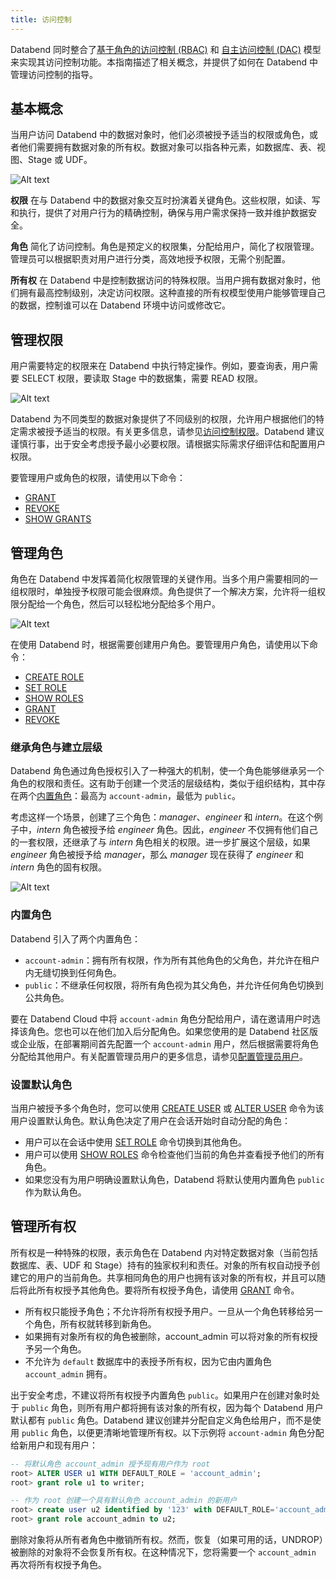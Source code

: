 ```yaml
---
title: 访问控制
---
```


Databend 同时整合了[基于角色的访问控制 (RBAC)](https://en.wikipedia.org/wiki/Role-based_access_control) 和 [自主访问控制 (DAC)](https://en.wikipedia.org/wiki/Discretionary_access_control) 模型来实现其访问控制功能。本指南描述了相关概念，并提供了如何在 Databend 中管理访问控制的指导。

## 基本概念

当用户访问 Databend 中的数据对象时，他们必须被授予适当的权限或角色，或者他们需要拥有数据对象的所有权。数据对象可以指各种元素，如数据库、表、视图、Stage 或 UDF。

![Alt text](/img/guides/access-control-1.png)

**权限** 在与 Databend 中的数据对象交互时扮演着关键角色。这些权限，如读、写和执行，提供了对用户行为的精确控制，确保与用户需求保持一致并维护数据安全。

**角色** 简化了访问控制。角色是预定义的权限集，分配给用户，简化了权限管理。管理员可以根据职责对用户进行分类，高效地授予权限，无需个别配置。

**所有权** 在 Databend 中是控制数据访问的特殊权限。当用户拥有数据对象时，他们拥有最高控制级别，决定访问权限。这种直接的所有权模型使用户能够管理自己的数据，控制谁可以在 Databend 环境中访问或修改它。

## 管理权限

用户需要特定的权限来在 Databend 中执行特定操作。例如，要查询表，用户需要 SELECT 权限，要读取 Stage 中的数据集，需要 READ 权限。

![Alt text](/img/guides/access-control-2.png)

Databend 为不同类型的数据对象提供了不同级别的权限，允许用户根据他们的特定需求被授予适当的权限。有关更多信息，请参见[访问控制权限](/sql/sql-reference/access-control-privileges)。Databend 建议谨慎行事，出于安全考虑授予最小必要权限。请根据实际需求仔细评估和配置用户权限。

要管理用户或角色的权限，请使用以下命令：

- [GRANT](/sql/sql-commands/ddl/user/grant)
- [REVOKE](/sql/sql-commands/ddl/user/revoke)
- [SHOW GRANTS](/sql/sql-commands/ddl/user/show-grants)

## 管理角色

角色在 Databend 中发挥着简化权限管理的关键作用。当多个用户需要相同的一组权限时，单独授予权限可能会很麻烦。角色提供了一个解决方案，允许将一组权限分配给一个角色，然后可以轻松地分配给多个用户。

![Alt text](/img/guides/access-control-3.png)

在使用 Databend 时，根据需要创建用户角色。要管理用户角色，请使用以下命令：

- [CREATE ROLE](/sql/sql-commands/ddl/user/user-create-role)
- [SET ROLE](/sql/sql-commands/ddl/user/user-set-role)
- [SHOW ROLES](/sql/sql-commands/ddl/user/user-show-roles)
- [GRANT](/sql/sql-commands/ddl/user/grant)
- [REVOKE](/sql/sql-commands/ddl/user/revoke)

### 继承角色与建立层级

Databend 角色通过角色授权引入了一种强大的机制，使一个角色能够继承另一个角色的权限和责任。这有助于创建一个灵活的层级结构，类似于组织结构，其中存在两个[内置角色](#built-in-roles)：最高为 `account-admin`，最低为 `public`。

考虑这样一个场景，创建了三个角色：*manager*、*engineer* 和 *intern*。在这个例子中，*intern* 角色被授予给 *engineer* 角色。因此，*engineer* 不仅拥有他们自己的一套权限，还继承了与 *intern* 角色相关的权限。进一步扩展这个层级，如果 *engineer* 角色被授予给 *manager*，那么 *manager* 现在获得了 *engineer* 和 *intern* 角色的固有权限。

![Alt text](/img/guides/access-control-4.png)

### 内置角色

Databend 引入了两个内置角色：

- `account-admin`：拥有所有权限，作为所有其他角色的父角色，并允许在租户内无缝切换到任何角色。
- `public`：不继承任何权限，将所有角色视为其父角色，并允许任何角色切换到公共角色。

要在 Databend Cloud 中将 `account-admin` 角色分配给用户，请在邀请用户时选择该角色。您也可以在他们加入后分配角色。如果您使用的是 Databend 社区版或企业版，在部署期间首先配置一个 `account-admin` 用户，然后根据需要将角色分配给其他用户。有关配置管理员用户的更多信息，请参见[配置管理员用户](/guides/deploy/admin-users)。

### 设置默认角色

当用户被授予多个角色时，您可以使用 [CREATE USER](/sql/sql-commands/ddl/user/user-create-user) 或 [ALTER USER](/sql/sql-commands/ddl/user/user-alter-user) 命令为该用户设置默认角色。默认角色决定了用户在会话开始时自动分配的角色：

- 用户可以在会话中使用 [SET ROLE](/sql/sql-commands/ddl/user/user-set-role) 命令切换到其他角色。
- 用户可以使用 [SHOW ROLES](/sql/sql-commands/ddl/user/user-show-roles) 命令检查他们当前的角色并查看授予他们的所有角色。
- 如果您没有为用户明确设置默认角色，Databend 将默认使用内置角色 `public` 作为默认角色。

## 管理所有权

所有权是一种特殊的权限，表示角色在 Databend 内对特定数据对象（当前包括数据库、表、UDF 和 Stage）持有的独家权利和责任。对象的所有权自动授予创建它的用户的当前角色。共享相同角色的用户也拥有该对象的所有权，并且可以随后将此所有权授予其他角色。要将所有权授予角色，请使用 [GRANT](/sql/sql-commands/ddl/user/grant) 命令。

- 所有权只能授予角色；不允许将所有权授予用户。一旦从一个角色转移给另一个角色，所有权就转移到新角色。
- 如果拥有对象所有权的角色被删除，account_admin 可以将对象的所有权授予另一个角色。
- 不允许为 `default` 数据库中的表授予所有权，因为它由内置角色 `account_admin` 拥有。

出于安全考虑，不建议将所有权授予内置角色 `public`。如果用户在创建对象时处于 `public` 角色，则所有用户都将拥有该对象的所有权，因为每个 Databend 用户默认都有 `public` 角色。Databend 建议创建并分配自定义角色给用户，而不是使用 `public` 角色，以便更清晰地管理所有权。以下示例将 `account-admin` 角色分配给新用户和现有用户：

```sql
-- 将默认角色 account_admin 授予现有用户作为 root
root> ALTER USER u1 WITH DEFAULT_ROLE = 'account_admin';
root> grant role u1 to writer;

-- 作为 root 创建一个具有默认角色 account_admin 的新用户
root> create user u2 identified by '123' with DEFAULT_ROLE='account_admin';
root> grant role account_admin to u2;    
```

删除对象将从所有者角色中撤销所有权。然而，恢复（如果可用的话，UNDROP）被删除的对象将不会恢复所有权。在这种情况下，您将需要一个 `account_admin` 再次将所有权授予角色。